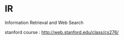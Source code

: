 IR
==

Information Retrieval and Web Search



stanford course : http://web.stanford.edu/class/cs276/
